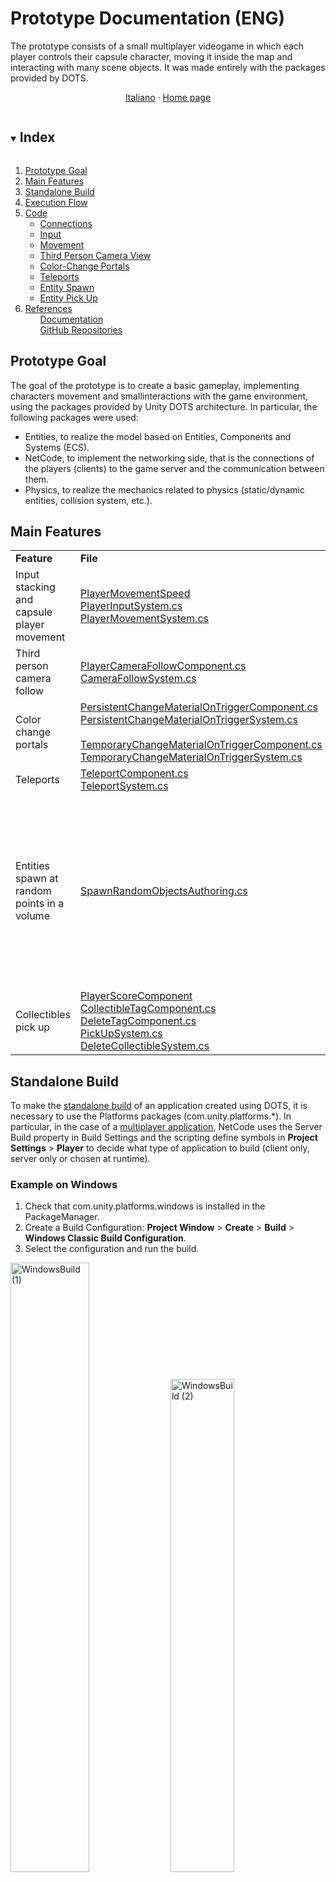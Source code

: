 
# Prototype Documentation (ENG)

The prototype consists of a small multiplayer videogame in which each player controls their capsule character,
moving it inside the map and interacting with many scene objects. It was made entirely with the packages
provided by DOTS.
<br/>
<p align="center">
	<a href="https://github.com/mikyll/UnityDOTS-Thesis/blob/main/Documentation/Documentazione%20Prototipo.md">Italiano</a>
	·
	<a href="https://github.com/mikyll/UnityDOTS-Thesis">Home page</a>
</p>

<!-- TABLE OF CONTENTS -->
<details open="open">
	<summary><h2 style="display: inline-block">Index</h2></summary>
	<ol>
		<li><a href="#prototype-goal">Prototype Goal</a></li>
		<li><a href="#main-features">Main Features</a></li>
		<li><a href="#standalone-build">Standalone Build</a></li>
		<li><a href="#execution-flow">Execution Flow</a></li>
		<li><a href="#code">Code</a>
			<ul>
				<li><a href="#connections">Connections</a></li>
				<li><a href="#input">Input</a></li>
				<li><a href="#movement">Movement</a></li>
				<li><a href="#third-person-camera-view">Third Person Camera View</a></li>
				<li><a href="#color-change-portals">Color-Change Portals</a></li>
				<li><a href="#teleports">Teleports</a></li>
				<li><a href="#entity-spawn">Entity Spawn</a></li>
				<li><a href="#entity-pick-up">Entity Pick Up</a></li>
			</ul>
		</li>
		<li><a href="#references">References</a>
			<ul><a href="#documentation">Documentation</a></ul>
			<ul><a href="#github-repositories">GitHub Repositories</a></ul>
		</li>
	</ol>
</details>

## Prototype Goal

The goal of the prototype is to create a basic gameplay, implementing characters movement and smallinteractions with the game environment, using the packages provided by Unity DOTS architecture.
In particular, the following packages were used:
* Entities, to realize the model based on Entities, Components and Systems (ECS).
* NetCode, to implement the networking side, that is the connections of the players (clients) to the game server and the communication between them.
* Physics, to realize the mechanics related to physics (static/dynamic entities, collision system, etc.).


## Main Features

<table>
	<tr>
		<td><b>Feature</b></td>
		<td><b>File</b></td>
		<td width="40%"><b>Demo</b></td>
	</tr>
	<tr>
		<td>Input stacking and capsule player movement</td>
		<td><a href="https://github.com/mikyll/UnityDOTS-Thesis/blob/main/DOTS%20Prototype/Assets/Scripts/Components/PlayerMovementSpeed.cs">PlayerMovementSpeed</a><br/>
		<a href="https://github.com/mikyll/UnityDOTS-Thesis/blob/main/DOTS%20Prototype/Assets/Scripts/Systems/PlayerInputSystem.cs">PlayerInputSystem.cs</a><br/>
		<a href="https://github.com/mikyll/UnityDOTS-Thesis/blob/main/DOTS%20Prototype/Assets/Scripts/Systems/PlayerMovementSystem.cs">PlayerMovementSystem.cs</a></td>
		<td width="40%"><img src="https://github.com/mikyll/UnityDOTS-Thesis/blob/main/Documentation/Images/GIF_Movement.gif" alt="MovimentoGIF"/></td>
	</tr>
	<tr>
		<td>Third person camera follow</td>
		<td><a href="https://github.com/mikyll/UnityDOTS-Thesis/blob/main/DOTS%20Prototype/Assets/Scripts/Components/PlayerCameraFollowComponent.cs">PlayerCameraFollowComponent.cs</a><br/>
			<a href="https://github.com/mikyll/UnityDOTS-Thesis/blob/main/DOTS%20Prototype/Assets/Scripts/Systems/CameraFollowSystem.cs">CameraFollowSystem.cs</a></td>
		<td width="40%"><img src="https://github.com/mikyll/UnityDOTS-Thesis/blob/main/Documentation/Images/GIF_CameraFollow.gif" alt="CameraFollowGIF"/></td>
	</tr>
	<tr>
		<td>Color change portals</td>
		<td><a href="https://github.com/mikyll/UnityDOTS-Thesis/blob/main/DOTS%20Prototype/Assets/Scripts/Components/PersistentChangeMaterialOnTriggerComponent.cs">PersistentChangeMaterialOnTriggerComponent.cs</a><br/>
		<a href="https://github.com/mikyll/UnityDOTS-Thesis/blob/main/DOTS%20Prototype/Assets/Scripts/Systems/PersistentChangeMaterialOnTriggerSystem.cs">PersistentChangeMaterialOnTriggerSystem.cs</a><br/><br/>
		<a href="https://github.com/mikyll/UnityDOTS-Thesis/blob/main/DOTS%20Prototype/Assets/Scripts/Components/TemporaryChangeMaterialOnTriggerComponent.cs">TemporaryChangeMaterialOnTriggerComponent.cs</a><br/>
		<a href="https://github.com/mikyll/UnityDOTS-Thesis/blob/main/DOTS%20Prototype/Assets/Scripts/Systems/TemporaryChangeMaterialOnTriggerSystem.cs">TemporaryChangeMaterialOnTriggerSystem.cs</a></td>
		<td width="40%"><img src="https://github.com/mikyll/UnityDOTS-Thesis/blob/main/Documentation/Images/GIF_ChangeMaterialPortals.gif" alt="PortaliColoreGIF"/></td>
	</tr>
	<tr>
		<td>Teleports</td>
		<td><a href="https://github.com/mikyll/UnityDOTS-Thesis/blob/main/DOTS%20Prototype/Assets/Scripts/Components/TeleportComponent.cs">TeleportComponent.cs</a><br/>
		<a href="https://github.com/mikyll/UnityDOTS-Thesis/blob/main/DOTS%20Prototype/Assets/Scripts/Systems/TeleportSystem.cs">TeleportSystem.cs</a></td>
		<td width="40%"><img src="https://github.com/mikyll/UnityDOTS-Thesis/blob/main/Documentation/Images/GIF_Teleport.gif" alt="TeletrasportoGIF"/></td>
	</tr>
	<tr>
		<td>Entities spawn at random points in a volume</td>
		<td><a href="https://github.com/mikyll/UnityDOTS-Thesis/blob/main/DOTS%20Prototype/Assets/Scripts/Components/SpawnRandomObjectsAuthoring.cs">SpawnRandomObjectsAuthoring.cs</a></td>
		<td width="40%"><span float="left"><img src="https://github.com/mikyll/UnityDOTS-Thesis/blob/main/Documentation/Images/GIF_SpawnEntities.gif" alt="SpawnEntitiesGIF" width="60%"/>
		<img src="https://github.com/mikyll/UnityDOTS-Thesis/blob/main/Documentation/Images/InspectorSpawnRandomAuthoring.png" alt="SpawnEntitiesGIF" width="35%"/><span></td>
	</tr>
	<tr>
		<td>Collectibles pick up</td>
		<td><a href="https://github.com/mikyll/UnityDOTS-Thesis/blob/main/DOTS%20Prototype/Assets/Scripts/Components/PlayerScoreComponent.cs">PlayerScoreComponent</a><br/>
		<a href="https://github.com/mikyll/UnityDOTS-Thesis/blob/main/DOTS%20Prototype/Assets/Scripts/Components/PickUpSystem.cs">CollectibleTagComponent.cs</a><br/>
		<a href="https://github.com/mikyll/UnityDOTS-Thesis/blob/main/DOTS%20Prototype/Assets/Scripts/Components/DeleteTagComponent.cs">DeleteTagComponent.cs</a><br/>
		<a href="https://github.com/mikyll/UnityDOTS-Thesis/blob/main/DOTS%20Prototype/Assets/Scripts/Systems/PickUpSystem.cs">PickUpSystem.cs</a><br/>
		<a href="https://github.com/mikyll/UnityDOTS-Thesis/blob/main/DOTS%20Prototype/Assets/Scripts/Systems/DeleteCollectibleSystem.cs">DeleteCollectibleSystem.cs</a></td>
		<td width="40%"><img src="https://github.com/mikyll/UnityDOTS-Thesis/blob/main/Documentation/Images/GIF_PickupCollectibles.gif" alt="CollectiblesGIF"/></td>
	</tr>
</table>


## Standalone Build

To make the <a href="https://docs.unity3d.com/Packages/com.unity.entities@0.17/manual/install_setup.html#standalone-builds">standalone build</a> of an application created using DOTS, it is necessary to use the Platforms packages (com.unity.platforms.\*). In particular, in the case of a <a href="https://docs.unity3d.com/Packages/com.unity.netcode@0.6/manual/client-server-worlds.html#standalone-builds">multiplayer application</a>, NetCode uses the Server Build property in Build Settings and the scripting define symbols in **Project Settings** > **Player** to decide what type of application to build (client only, server only or chosen at runtime).

### Example on Windows
1. Check that com.unity.platforms.windows is installed in the PackageManager.
2. Create a Build Configuration: **Project Window** > **Create** > **Build** > **Windows Classic Build Configuration**.
3. Select the configuration and run the build.
<p float="left">
<img src="https://github.com/mikyll/UnityDOTS-Thesis/blob/main/Documentation/Images/WindowsBuild%20(1).png" alt="WindowsBuild (1)" width="50%"/>
<img src="https://github.com/mikyll/UnityDOTS-Thesis/blob/main/Documentation/Images/WindowsBuild%20(2).png" alt="WindowsBuild (2)" width="45%"/>
</p>

## Execution Flow

The prototype execution flow is the following:
1. When the application starts, the Game system (contained in Game.cs file) runs. This system implements the connection of the clients to the server, differentiating the execution of the server, which listens for connections, from the execution of the clients, which connect to the server.
2. Clients execute the code of GoInGameClientSystem, that sends a request to the server to enter the game
and then starts sending commands and receiving snapshots (i.e. game state updates).
3. The server executes the code of GoInGameServerSystem, that receives requests to enter the game and for each player enables communication via commands and snapshots, and generates a capsule character.
4. The application, through the system PlayerInputSystems, continuously checks if the player enters keyboard inputs, and if so store them in a buffer and sends them to the server.
5. The PlayerMovementSystem applies the inputs to the various capsules, using the client-side prediction to make the execution more fluid and to make the network latency perception as little as possibile.
6. In the meantime, the others systems that implement the various features are also getting updated.

## Code

NB: the code snippets shown in the following section have been cut out to highlight the key parts explained in the text.

### Connections
<details>
#### `EnableGame` Component
	
#### `Game` System
	
#### `GoInGameRequest` Component

#### `GoInGameClientSystem` System

#### `GoInGameServerSystem` System
</details>

### Input
<details>
#### `PlayerInput` Command
	
#### `PlayerInputSystem` System
</details>

### Movement
<details>
#### `PlayerMovementSpeed` Component	

#### `PlayerMovementSystem` System
</details>

### Third Person Camera View
<details>	
#### `CameraFollowSystem` System
</details>

### Color-Change Portals
<details>	
#### `TemporaryChangeMaterialOnTriggerSystem` System
	
#### `PersistentChangeMaterialOnTriggerSystem` System
</details>

### Teleports	
<details>	
#### `TeleportComponent` Component
	
#### `TeleportSystem` System
</details>

### Entity spawn
<details>	
#### `SpawnRandomObjectsAuthoring` Component
	
#### `SpawnRandomObjectsSystemBase` System
</details>

### Entity Pick Up
<details>	
#### `PlayerScoreComponent` Component
	
#### `CollectibleTagComponent` Component	
	
#### `DeleteTagComponent` Component
	
#### `PickUpSystem` System
	
#### `DeleteCollectibleSystem` System
</details>


## References
	
### Documentation
* <a href="https://docs.unity3d.com/Manual/index.html">Unity Manual</a>
* <a href="https://docs.unity3d.com/Packages/com.unity.entities@0.17">Unity Entities</a>
* <a href="https://docs.unity3d.com/Packages/com.unity.physics@0.6">Unity Physics</a>
* <a href="https://docs.unity3d.com/Packages/com.unity.netcode@0.6">Unity NetCode</a>
* <a href="https://youtube.com/playlist?list=PLX2vGYjWbI0S1wHRTyDiPtKLEPTWFi4cd">Unity Copenhagen 2019 - DOTS (YouTube Playlist)</a>
<!--<iframe width="560" height="315" src="https://www.youtube.com/embed/BNMrevfB6Q0" title="YouTube video player" frameborder="0" allow="accelerometer; autoplay; clipboard-write; encrypted-media; gyroscope; picture-in-picture" allowfullscreen></iframe>-->
	
### GitHub Repositories
<!--* <a href="https://github.com/Unity-Technologies/DOTSSample">DOTS Sample</a> - uno sparatutto multigiocatore completo realizzato utilizzando DOTS.
* <a href="https://github.com/Unity-Technologies/EntityComponentSystemSamples">EntityComponentSystemSamples</a> - contiene delle sub-repository, fra cui anche UnityPhysicsSamples, con esempi, demo e use cases molto utili.
* <a href="https://github.com/Unity-Technologies/FPSSample">FPS Sample</a> - obsoleto ma è un progetto interessante.
* <a href="https://github.com/UnityTechnologies/AngryBots_ECS">AngryBots ECS</a> - semplice gioco in terza persona che mostra in modo semplice alcuni vantaggi dell'utilizzo di DOTS.-->
	
	
TO-DO Translate Italian doc [...]
